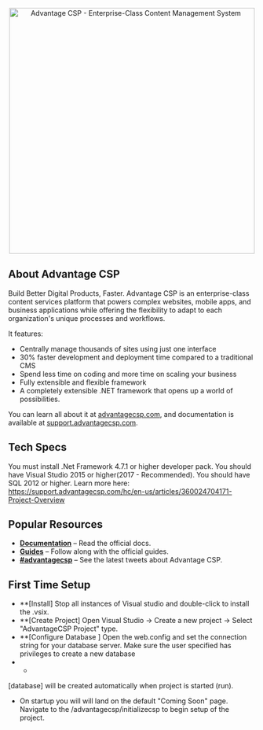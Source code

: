﻿<p align="center"><a href="https://advantagecsp.com/" rel="noopener" target="_blank"><img width="500px" src="https://advantagecsp.com/Assets/AdvantageCMS/Images/advantagecsp-2x.png" alt="Advantage CSP - Enterprise-Class Content Management System"></a></p>

## About Advantage CSP ##

Build Better Digital Products, Faster. Advantage CSP is an enterprise-class content services platform that powers complex websites, mobile apps, and business applications while offering the flexibility to adapt to each organization's unique processes and workflows.

It features:

- Centrally manage thousands of sites using just one interface
- 30% faster development and deployment time compared to a traditional CMS
- Spend less time on coding and more time on scaling your business
- Fully extensible and flexible framework
- A completely extensible .NET framework that opens up a world of possibilities. 

You can learn all about it at [advantagecsp.com](https://advantagecsp.com), and documentation is available at [support.advantagecsp.com](https://support.advantagecsp.com/hc/en-us).

## Tech Specs

You must install .Net Framework 4.7.1 or higher developer pack. You should have Visual Studio 2015 or higher(2017 - Recommended). You should have SQL 2012 or higher. Learn more here: https://support.advantagecsp.com/hc/en-us/articles/360024704171-Project-Overview

## Popular Resources

- **[Documentation](https://support.advantagecsp.com/hc/en-us/categories/360001530711-Developer-Guide)** – Read the official docs.
- **[Guides](https://support.advantagecsp.com/hc/en-us/categories/115001150106-Admin-User-Guide)** – Follow along with the official guides.
- **[#advantagecsp](https://twitter.com/hashtag/advantagecsp)** – See the latest tweets about Advantage CSP.


## First Time Setup
- **[Install] Stop all instances of Visual studio and double-click to install the .vsix.
- **[Create Project] Open Visual Studio -> Create a new project -> Select "AdvantageCSP Project" type.
- **[Configure Database ] Open the web.config and set the connection string for your database server.  Make sure the user specified has privileges to create a new database
- - <add name="AdvantageCSPConnectionString" connectionString="Data Source=[Server];Initial Catalog=[Database];User ID=[User];Password=[Password]" providerName="System.Data.SqlClient" />
[database] will be created automatically when project is started (run).
- On startup you will will land on the default "Coming Soon" page.  Navigate to the /advantagecsp/initializecsp to begin setup of the project.




